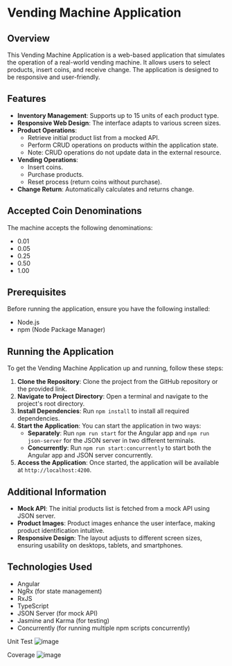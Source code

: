 # Vending Machine Application

## Overview

This Vending Machine Application is a web-based application that simulates the operation of a real-world vending machine. It allows users to select products, insert coins, and receive change. The application is designed to be responsive and user-friendly.

## Features

- **Inventory Management**: Supports up to 15 units of each product type.
- **Responsive Web Design**: The interface adapts to various screen sizes.
- **Product Operations**:
  - Retrieve initial product list from a mocked API.
  - Perform CRUD operations on products within the application state.
  - Note: CRUD operations do not update data in the external resource.
- **Vending Operations**:
  - Insert coins.
  - Purchase products.
  - Reset process (return coins without purchase).
- **Change Return**: Automatically calculates and returns change.

## Accepted Coin Denominations

The machine accepts the following denominations:

- 0.01
- 0.05
- 0.25
- 0.50
- 1.00

## Prerequisites

Before running the application, ensure you have the following installed:

- Node.js
- npm (Node Package Manager)

## Running the Application

To get the Vending Machine Application up and running, follow these steps:

1. **Clone the Repository**: Clone the project from the GitHub repository or the provided link.
2. **Navigate to Project Directory**: Open a terminal and navigate to the project's root directory.
3. **Install Dependencies**: Run `npm install` to install all required dependencies.
4. **Start the Application**: You can start the application in two ways:
   - **Separately**: Run `npm run start` for the Angular app and `npm run json-server` for the JSON server in two different terminals.
   - **Concurrently**: Run `npm run start:concurrently` to start both the Angular app and JSON server concurrently.
5. **Access the Application**: Once started, the application will be available at `http://localhost:4200`.

## Additional Information

- **Mock API**: The initial products list is fetched from a mock API using JSON server.
- **Product Images**: Product images enhance the user interface, making product identification intuitive.
- **Responsive Design**: The layout adjusts to different screen sizes, ensuring usability on desktops, tablets, and smartphones.

## Technologies Used

- Angular
- NgRx (for state management)
- RxJS
- TypeScript
- JSON Server (for mock API)
- Jasmine and Karma (for testing)
- Concurrently (for running multiple npm scripts concurrently)

Unit Test
![image](https://github.com/Dominent/Vending-Machine/assets/2464156/8b25cf81-8bf5-4c0d-855e-028b1a404d6f)

Coverage
![image](https://github.com/Dominent/Vending-Machine/assets/2464156/6d79344b-5f9a-49ca-944c-860fa404068f)
